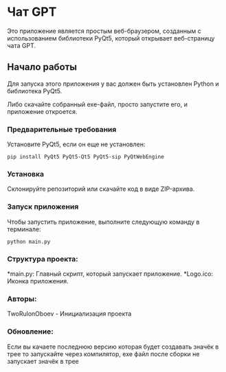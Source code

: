 # Чат GPT

Это приложение является простым веб-браузером, созданным с использованием библиотеки PyQt5, который открывает веб-страницу чата GPT.

## Начало работы

Для запуска этого приложения у вас должен быть установлен Python и библиотека PyQt5.

Либо скачайте собранный exe-файл, просто запустите его, и приложение откроется.

### Предварительные требования

Установите PyQt5, если он еще не установлен:

```pip install PyQt5 PyQt5-Qt5 PyQt5-sip PyQtWebEngine```

### Установка
Склонируйте репозиторий или скачайте код в виде ZIP-архива.

### Запуск приложения
Чтобы запустить приложение, выполните следующую команду в терминале:

```python main.py```

### Структура проекта:

*main.py: Главный скрипт, который запускает приложение.
*Logo.ico: Иконка приложения.

### Авторы:
TwoRulonOboev - Инициализация проекта

### Обновление:

Если вы качаете последнюю версию которая будет создавать значёк в трее то запускайте через компилятор, 
exe файл после сборки не запускает значёк в трее